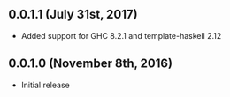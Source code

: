 ## 0.0.1.1 (July 31st, 2017)

- Added support for GHC 8.2.1 and template-haskell 2.12

## 0.0.1.0 (November 8th, 2016)

- Initial release
